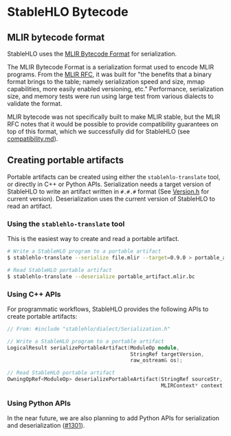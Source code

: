 # StableHLO Bytecode

## MLIR bytecode format

StableHLO uses the [MLIR Bytecode Format](https://mlir.llvm.org/docs/BytecodeFormat/)
for serialization.

The MLIR Bytecode Format is a serialization format used to encode MLIR
programs. From the [MLIR RFC](https://discourse.llvm.org/t/rfc-a-binary-serialization-format-for-mlir/63518),
it was built for "the benefits that a binary format brings to the table; namely
serialization speed and size, mmap capabilities, more easily enabled
versioning, etc." Performance, serialization size, and memory tests were run
using large test from various dialects to validate the format.

MLIR bytecode was not specifically built to make MLIR stable, but the MLIR RFC
notes that it would be possible to provide compatibility guarantees on top of
this format, which we successfully did for StableHLO
(see [compatibility.md](compatibility.md)).

## Creating portable artifacts

Portable artifacts can be created using either the `stablehlo-translate` tool,
or directly in C++ or Python APIs. Serialization needs a target version of
StableHLO to write an artifact written in `#.#.#` format (See [Version.h](https://github.com/openxla/stablehlo/blob/main/stablehlo/dialect/Version.h#:~:text=getCurrentVersion)
for current version). Deserialization uses the current version of StableHLO to
read an artifact.

### Using the `stablehlo-translate` tool

This is the easiest way to create and read a portable artifact.

```bash
# Write a StableHLO program to a portable artifact
$ stablehlo-translate --serialize file.mlir --target=0.9.0 > portable_artifact.mlir.bc

# Read StableHLO portable artifact
$ stablehlo-translate --deserialize portable_artifact.mlir.bc
```

### Using C++ APIs

For programmatic workflows, StableHLO provides the following APIs to create
portable artifacts:

```c++
// From: #include "stablehlo/dialect/Serialization.h"

// Write a StableHLO program to a portable artifact
LogicalResult serializePortableArtifact(ModuleOp module,
                                        StringRef targetVersion,
                                        raw_ostream& os);

// Read StableHLO portable artifact
OwningOpRef<ModuleOp> deserializePortableArtifact(StringRef sourceStr,
                                                  MLIRContext* context);
```

### Using Python APIs

In the near future, we are also planning to add Python APIs for serialization
and deserialization ([#1301](https://github.com/openxla/stablehlo/issues/1301)).
